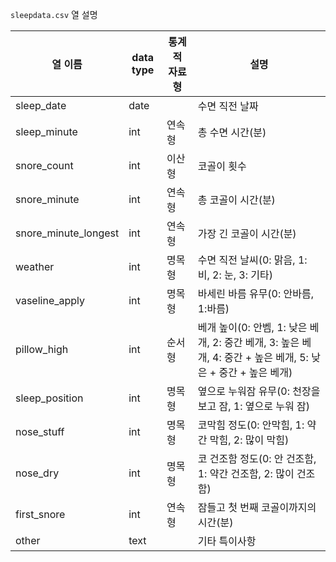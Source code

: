 `sleepdata.csv` 열 설명

|열 이름|data type|통계적 자료형|설명|
|------|----|----|----|
|sleep_date|date||수면 직전 날짜|
|sleep_minute|int|연속형|총 수면 시간(분)|
|snore_count|int|이산형|코골이 횟수|
|snore_minute|int|연속형|총 코골이 시간(분)|
|snore_minute_longest|int|연속형|가장 긴 코골이 시간(분)|
|weather|int|명목형|수면 직전 날씨(0: 맑음, 1: 비, 2: 눈, 3: 기타)
|vaseline_apply|int|명목형|바세린 바름 유무(0: 안바름, 1:바름)|
|pillow_high|int|순서형|베개 높이(0: 안벰, 1: 낮은 베개, 2: 중간 베개, 3: 높은 베개, 4: 중간 + 높은 베개, 5: 낮은 + 중간 + 높은 베개)|
|sleep_position|int|명목형|옆으로 누워잠 유무(0: 천장을 보고 잠, 1: 옆으로 누워 잠)|
|nose_stuff|int|명목형|코막힘 정도(0: 안막힘, 1: 약간 막힘, 2: 많이 막힘)|
|nose_dry|int|명목형|코 건조함 정도(0: 안 건조함, 1: 약간 건조함, 2: 많이 건조함)|
|first_snore|int|연속형|잠들고 첫 번째 코골이까지의 시간(분)|
|other|text||기타 특이사항|
